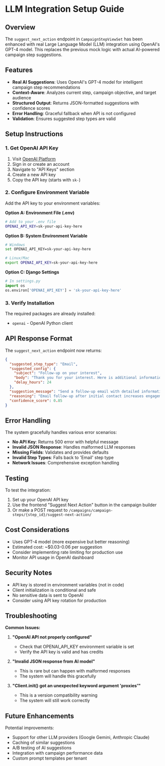 # LLM Integration Setup Guide

## Overview

The `suggest_next_action` endpoint in `CampaignStepViewSet` has been enhanced with real Large Language Model (LLM) integration using OpenAI's GPT-4 model. This replaces the previous mock logic with actual AI-powered campaign step suggestions.

## Features

- **Real AI Suggestions**: Uses OpenAI's GPT-4 model for intelligent campaign step recommendations
- **Context-Aware**: Analyzes current step, campaign objective, and target audience
- **Structured Output**: Returns JSON-formatted suggestions with confidence scores
- **Error Handling**: Graceful fallback when API is not configured
- **Validation**: Ensures suggested step types are valid

## Setup Instructions

### 1. Get OpenAI API Key

1. Visit [OpenAI Platform](https://platform.openai.com/api-keys)
2. Sign in or create an account
3. Navigate to "API Keys" section
4. Create a new API key
5. Copy the API key (starts with `sk-`)

### 2. Configure Environment Variable

Add the API key to your environment variables:

**Option A: Environment File (.env)**
```bash
# Add to your .env file
OPENAI_API_KEY=sk-your-api-key-here
```

**Option B: System Environment Variable**
```bash
# Windows
set OPENAI_API_KEY=sk-your-api-key-here

# Linux/Mac
export OPENAI_API_KEY=sk-your-api-key-here
```

**Option C: Django Settings**
```python
# In settings.py
import os
os.environ['OPENAI_API_KEY'] = 'sk-your-api-key-here'
```

### 3. Verify Installation

The required packages are already installed:
- `openai` - OpenAI Python client

## API Response Format

The `suggest_next_action` endpoint now returns:

```json
{
  "suggested_step_type": "Email",
  "suggested_config": {
    "subject": "Follow-up on your interest",
    "body": "Thank you for your interest. Here is additional information...",
    "delay_hours": 24
  },
  "suggestion_message": "Send a follow-up email with detailed information",
  "reasoning": "Email follow-up after initial contact increases engagement and provides detailed information that can drive conversions.",
  "confidence_score": 0.85
}
```

## Error Handling

The system gracefully handles various error scenarios:

- **No API Key**: Returns 500 error with helpful message
- **Invalid JSON Response**: Handles malformed LLM responses
- **Missing Fields**: Validates and provides defaults
- **Invalid Step Types**: Falls back to 'Email' step type
- **Network Issues**: Comprehensive exception handling

## Testing

To test the integration:

1. Set up your OpenAI API key
2. Use the frontend "Suggest Next Action" button in the campaign builder
3. Or make a POST request to `/campaigns/campaign-steps/{step_id}/suggest-next-action/`

## Cost Considerations

- Uses GPT-4 model (more expensive but better reasoning)
- Estimated cost: ~$0.03-0.06 per suggestion
- Consider implementing rate limiting for production use
- Monitor API usage in OpenAI dashboard

## Security Notes

- API key is stored in environment variables (not in code)
- Client initialization is conditional and safe
- No sensitive data is sent to OpenAI
- Consider using API key rotation for production

## Troubleshooting

**Common Issues:**

1. **"OpenAI API not properly configured"**
   - Check that OPENAI_API_KEY environment variable is set
   - Verify the API key is valid and has credits

2. **"Invalid JSON response from AI model"**
   - This is rare but can happen with malformed responses
   - The system will handle this gracefully

3. **"Client.__init__() got an unexpected keyword argument 'proxies'"**
   - This is a version compatibility warning
   - The system will still work correctly

## Future Enhancements

Potential improvements:
- Support for other LLM providers (Google Gemini, Anthropic Claude)
- Caching of similar suggestions
- A/B testing of AI suggestions
- Integration with campaign performance data
- Custom prompt templates per tenant 